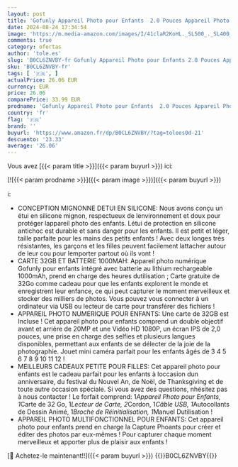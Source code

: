 ```yaml
---
layout: post
title: 'Gofunly Appareil Photo pour Enfants  2.0 Pouces Appareil Photo Numérique Rechargeable  Caméscope Selfie  Cadeau Jouet pour Garçons 3-12 Ans HD 1080P Vidéo 32G  Lecteur de Cartes'
date: 2024-08-24 17:34:54
image: 'https://m.media-amazon.com/images/I/41claR2KoHL._SL500_._SL400_.jpg'
comments: true
category: ofertas
author: 'tole.es'
slug: 'B0CL6ZNVBY-fr Gofunly Appareil Photo pour Enfants 2.0 Pouces Appareil...'
sku: 'B0CL6ZNVBY-fr'
tags: [ '🇫🇷', ]
actualPrice: 26.06 EUR
currency: EUR
price: 26.06
comparePrice: 33.99 EUR
prodname: 'Gofunly Appareil Photo pour Enfants  2.0 Pouces Appareil Photo Numérique Rechargeable  Caméscope Selfie  Cadeau Jouet pour Garçons 3-12 Ans HD 1080P Vidéo 32G  Lecteur de Cartes'
country: 'fr'
flag: '🇫🇷'
brand: ''
buyurl: 'https://www.amazon.fr/dp/B0CL6ZNVBY/?tag=tolees0d-21'
descuento: '23.33'
average: '26.06'
---
```


Vous avez [{{< param title >}}]({{< param buyurl >}}) ici:

[![{{< param prodname >}}]({{< param image >}})]({{< param buyurl >}})

ℹ️:

- CONCEPTION MIGNONNE DETUI EN SILICONE: Nous avons conçu un étui en silicone mignon, respectueux de lenvironnement et doux pour protéger lappareil photo des enfants. Létui de protection en silicone antichoc est durable et sans danger pour les enfants. Il est petit et léger, taille parfaite pour les mains des petits enfants ! Avec deux longes très résistantes, les garçons et les filles peuvent facilement lattacher autour de leur cou pour lemporter partout où ils vont !
- CARTE 32GB ET BATTERIE 1000MAH: Appareil photo numérique Gofunly pour enfants intégré avec batterie au lithium rechargeable 1000mAh, prend en charge des heures dutilisation ; Carte gratuite de 32Go comme cadeau pour que les enfants explorent le monde et enregistrent leur enfance, ce qui peut capturer le moment merveilleux et stocker des milliers de photos. Vous pouvez vous connecter à un ordinateur via USB ou lecteur de carte pour transférer des fichiers !
- APPAREIL PHOTO NUMERIQUE POUR ENFANTS: Une carte de 32GB est Incluse ! Cet appareil photo pour enfants comprend un double objectif avant et arrière de 20MP et une Vidéo HD 1080P, un écran IPS de 2,0 pouces, une prise en charge des selfies et plusieurs langues disponibles, permettant aux enfants de se délecter de la joie de la photographie. Jouet mini caméra parfait pour les enfants âgés de 3 4 5 6 7 8 9 10 11 12 !
- MEILLEURS CADEAUX PETITE POUR FILLES: Cet appareil photo pour enfants est le cadeau parfait pour les enfants à loccasion dun anniversaire, du festival du Nouvel An, de Noël, de Thanksgiving et de toute autre occasion spéciale. Si vous avez des questions, nhésitez pas à nous contacter ! Le forfait comprend: 1*Appareil Photo pour Enfants, 1*Carte de 32 Go, 1*Lecteur de Carte, 2*Cordon, 1*Câble USB, 1*Autocollants de Dessin Animé, 1*Broche de Réinitialisation, 1*Manuel Dutilisation !
- APPAREIL PHOTO MULTIFONCTIONNEL POUR ENFANTS: Cet appareil photo pour enfants prend en charge la Capture Phoants pour créer et éditer des photos par eux-mêmes ! Pour capturer chaque moment merveilleux et apporter plus de plaisir aux enfants !

[🛒 Achetez-le maintenant!!]({{< param buyurl >}})
{{<world>}}B0CL6ZNVBY{{</world>}}
